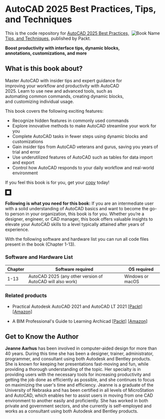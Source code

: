 # AutoCAD 2025 Best Practices, Tips, and Techniques

<a href="https://www.packtpub.com/en-us/product/autocad-2025-best-practices-tips-and-techniques-9781837636723"><img src="https://content.packt.com/_/image/original/B19807/cover_image.jpg" alt="Book Name" height="256px" align="right"></a>

This is the code repository for [AutoCAD 2025 Best Practices, Tips, and Techniques](https://www.packtpub.com/en-us/product/autocad-2025-best-practices-tips-and-techniques-9781837636723), published by Packt.

**Boost productivity with interface tips, dynamic blocks, annotations, customizations, and more**

## What is this book about?
Master AutoCAD with insider tips and expert guidance for improving your workflow and productivity with AutoCAD 2025. Learn to use new and advanced tools, such as automating common commands, creating dynamic blocks, and customizing individual usage.

This book covers the following exciting features:
* Recognize hidden features in commonly used commands
* Explore innovative methods to make AutoCAD streamline your work for you
* Complete AutoCAD tasks in fewer steps using dynamic blocks and customizations
* Gain insider tips from AutoCAD veterans and gurus, saving you years of trial and error
* Use underutilized features of AutoCAD such as tables for data import and export
* Control how AutoCAD responds to your daily workflow and real-world environment

If you feel this book is for you, get your [copy](https://www.amazon.com/AutoCAD-2025-Best-Practices-Techniques/dp/1837636729) today!

<a href="https://www.packtpub.com/?utm_source=github&utm_medium=banner&utm_campaign=GitHubBanner"><img src="https://raw.githubusercontent.com/PacktPublishing/GitHub/master/GitHub.png" 
alt="https://www.packtpub.com/" border="5" /></a>


**Following is what you need for this book:**
If you are an intermediate user with a solid understanding of AutoCAD basics and want to become the go-to person in your organization, this book is for you. Whether you’re a designer, engineer, or CAD manager, this book offers valuable insights to elevate your AutoCAD skills to a level typically attained after years of experience.

With the following software and hardware list you can run all code files present in the book (Chapter 1-13).

### Software and Hardware List

| Chapter  | Software required                   | OS required                        |
| -------- | ------------------------------------| -----------------------------------|
| 1-13        | AutoCAD 2025 (any other version of AutoCAD will also work)                     | Windows or macOS |


### Related products
* Practical Autodesk AutoCAD 2021 and AutoCAD LT 2021 [[Packt]](https://www.packtpub.com/en-us/product/practical-autodesk-autocad-2021-and-autocad-lt-2021-9781789809152) [[Amazon]](https://www.amazon.com/Practical-Autodesk-AutoCAD-2021-no-nonsense/dp/1789809150)

* A BIM Professional's Guide to Learning Archicad [[Packt]](https://www.packtpub.com/en-in/product/a-bim-professionals-guide-to-learning-archicad-9781803246574) [[Amazon]](https://www.amazon.com/BIM-Professionals-Guide-Learning-Archicad/dp/180324657X)

## Get to Know the Author
**Jeanne Aarhus** has been involved in computer-aided design for more than 40 years. During this time she has been a designer, trainer, administrator, programmer, and consultant using both Autodesk and Bentley products. She is known for keeping her presentations fast-moving and fun, while providing a thorough understanding of the topic. Her specialty is in providing users with the necessary tools for increasing productivity and getting the job done as efficiently as possible, and she continues to focus on maximizing the user's time and efficiency. Jeanne is a graduate of the University of Nebraska and has been certified in all levels of MicroStation and AutoCAD, which enables her to assist users in moving from one CAD environment to another easily and proficiently. She has worked in both private and government sectors, and she currently is self-employed and works as a consultant using both Autodesk and Bentley products.

